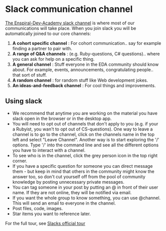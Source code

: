 # Slack communication channel 

[The Enspiral-Dev-Academy slack channel](https://enspiral-dev-academy.slack.com/messages/general/) is where most of our communications will take place. 
When you join slack you will be automatically joined to our core channels:

1. **A cohort specific channel** : For cohort communication.. say for example finding a partner to pair with.
2. **A range of Q&A channels** : (e.g. Ruby-questions, C# questions).. where you can ask for help on a specific thing. 
3. **A general channel** : Stuff everyone in the EDA community should know about. For example, events, announcements, congratulating people.. that sort of stuff.
4. **A random channel** : for random stuff like Web development jokes.
5. **An ideas-and-feedback channel** : For cool things and improvements.  

## Using slack 
- We recommend that anytime you are working on the material you have slack open in the browser or in the desktop app. 
- You will need to opt out of channels that don't apply to you (e.g. if your a Rubyist, you wan't to opt out of CS-questions).
One way to leave a channel is to go to the channel, click on the channels name in the top left and select "Leave Channel". Another way is to start exploring the '/' options. Type '/' into the command line and see all the different options you have to interact with a channel.
- To see who is in the channel, click the grey person icon in the top right corner. 
- If you have a specific question for someone you can direct message them - but keep in mind that others in the community might know the answer too, so don't cut yourself off from the pool of community knowledge by posting unnecessary private messages.
- You can tag someone in your post by putting an @ in front of their user name. If they are not online, they will be notified via email. 
- If you want the whole group to know something, you can use @channel. This will send an email to everyone in the channel. 
- Post files, code, images. 
- Star items you want to reference later. 

For the full tour, see [Slacks official tour](https://enspiral-dev-academy.slack.com/is/team-communication)


